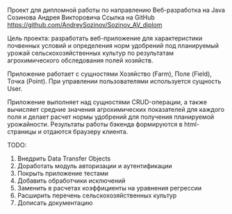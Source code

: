 Проект для дипломной работы по направлению Веб-разработка на Java
Созинова Андрея Викторовича
Ссылка на GitHub https://github.com/AndreySozinov/Sozinov_AV_diplom

Цель проекта: разработать веб-приложение для характеристики почвенных условий 
и определения норм удобрений под планируемый урожай сельскохозяйственных культур
по результатам агрохимического обследования полей хозяйств.

Приложение работает с сущностями Хозяйство (Farm), Поле (Field), Точка (Point).
При управлении пользователями используется сущность User.

Приложение выполняет над сущностями CRUD-операции, а также вычисляет средние значения
агрохимических показателей для каждого поля и делает расчет нормы удобрений для получения
планируемой урожайности. Результаты работы бэкенда формируются в html-страницы и отдаются 
браузеру клиента.

TODO: 
1. Внедрить Data Transfer Objects
2. Доработать модуль авторизации и аутентификации
3. Покрыть приложение тестами
4. Добавить обработчики исключений
5. Заменить в расчетах коэффициенты на уравнения регрессии
6. Расширить перечень сельскохозяйственных культур
7. Дописать документацию